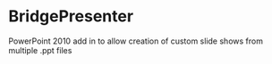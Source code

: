 BridgePresenter
===============

PowerPoint 2010 add in to allow creation of custom slide shows from multiple .ppt files